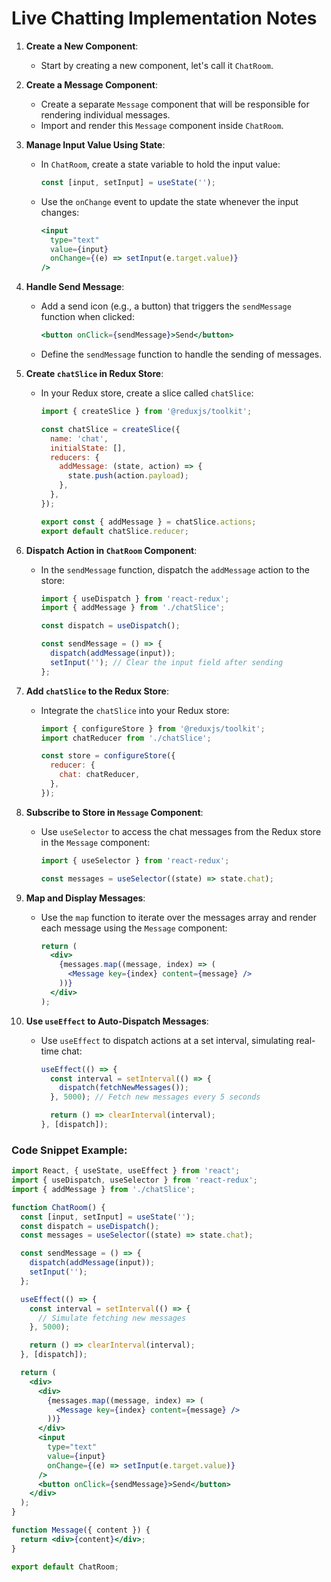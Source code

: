 # Live Chatting Implementation Notes

1. **Create a New Component**:
   - Start by creating a new component, let's call it `ChatRoom`.

2. **Create a Message Component**:
   - Create a separate `Message` component that will be responsible for rendering individual messages.
   - Import and render this `Message` component inside `ChatRoom`.

3. **Manage Input Value Using State**:
   - In `ChatRoom`, create a state variable to hold the input value:
     ```jsx
     const [input, setInput] = useState('');
     ```
   - Use the `onChange` event to update the state whenever the input changes:
     ```jsx
     <input
       type="text"
       value={input}
       onChange={(e) => setInput(e.target.value)}
     />
     ```

4. **Handle Send Message**:
   - Add a send icon (e.g., a button) that triggers the `sendMessage` function when clicked:
     ```jsx
     <button onClick={sendMessage}>Send</button>
     ```
   - Define the `sendMessage` function to handle the sending of messages.

5. **Create `chatSlice` in Redux Store**:
   - In your Redux store, create a slice called `chatSlice`:
     ```jsx
     import { createSlice } from '@reduxjs/toolkit';

     const chatSlice = createSlice({
       name: 'chat',
       initialState: [],
       reducers: {
         addMessage: (state, action) => {
           state.push(action.payload);
         },
       },
     });

     export const { addMessage } = chatSlice.actions;
     export default chatSlice.reducer;
     ```

6. **Dispatch Action in `ChatRoom` Component**:
   - In the `sendMessage` function, dispatch the `addMessage` action to the store:
     ```jsx
     import { useDispatch } from 'react-redux';
     import { addMessage } from './chatSlice';

     const dispatch = useDispatch();

     const sendMessage = () => {
       dispatch(addMessage(input));
       setInput(''); // Clear the input field after sending
     };
     ```

7. **Add `chatSlice` to the Redux Store**:
   - Integrate the `chatSlice` into your Redux store:
     ```jsx
     import { configureStore } from '@reduxjs/toolkit';
     import chatReducer from './chatSlice';

     const store = configureStore({
       reducer: {
         chat: chatReducer,
       },
     });
     ```

8. **Subscribe to Store in `Message` Component**:
   - Use `useSelector` to access the chat messages from the Redux store in the `Message` component:
     ```jsx
     import { useSelector } from 'react-redux';

     const messages = useSelector((state) => state.chat);
     ```

9. **Map and Display Messages**:
   - Use the `map` function to iterate over the messages array and render each message using the `Message` component:
     ```jsx
     return (
       <div>
         {messages.map((message, index) => (
           <Message key={index} content={message} />
         ))}
       </div>
     );
     ```

10. **Use `useEffect` to Auto-Dispatch Messages**:
    - Use `useEffect` to dispatch actions at a set interval, simulating real-time chat:
      ```jsx
      useEffect(() => {
        const interval = setInterval(() => {
          dispatch(fetchNewMessages());
        }, 5000); // Fetch new messages every 5 seconds

        return () => clearInterval(interval);
      }, [dispatch]);
      ```

### Code Snippet Example:

```jsx
import React, { useState, useEffect } from 'react';
import { useDispatch, useSelector } from 'react-redux';
import { addMessage } from './chatSlice';

function ChatRoom() {
  const [input, setInput] = useState('');
  const dispatch = useDispatch();
  const messages = useSelector((state) => state.chat);

  const sendMessage = () => {
    dispatch(addMessage(input));
    setInput('');
  };

  useEffect(() => {
    const interval = setInterval(() => {
      // Simulate fetching new messages
    }, 5000);

    return () => clearInterval(interval);
  }, [dispatch]);

  return (
    <div>
      <div>
        {messages.map((message, index) => (
          <Message key={index} content={message} />
        ))}
      </div>
      <input
        type="text"
        value={input}
        onChange={(e) => setInput(e.target.value)}
      />
      <button onClick={sendMessage}>Send</button>
    </div>
  );
}

function Message({ content }) {
  return <div>{content}</div>;
}

export default ChatRoom;
